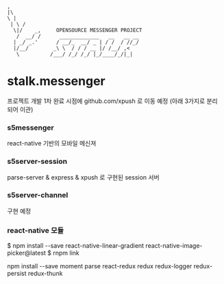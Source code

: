 ```
,
|\
\ |
 | \ /
  \|/    _,     OPENSOURCE MESSENGER PROJECT
   /  __/ /      _____________   __   __ __
  | _/ _.'      / __/_  __/ _ | / /  / //_/
  |/__/        _\ \  / / / __ |/ /__/ ,<
   \          /___/ /_/ /_/ |_/____/_/|_|
```

# stalk.messenger

프로젝트 개발 1차 완료 시점에 github.com/xpush 로 이동 예정 (아래 3가지로 분리되어 이관)

### s5messenger

react-native 기반의 모바일 메신져

### s5server-session

parse-server & express & xpush 로 구현된 session 서버

### s5server-channel

구현 예정

### react-native 모듈

$ npm install --save react-native-linear-gradient react-native-image-picker@latest
$ rnpm link

npm install --save moment parse react-redux redux redux-logger redux-persist redux-thunk
